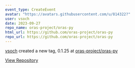 ```yaml
---
event_type: CreateEvent
avatar: "https://avatars.githubusercontent.com/u/814322?"
user: vsoch
date: 2023-09-27
repo_name: oras-project/oras-py
html_url: https://github.com/oras-project/oras-py
repo_url: https://github.com/oras-project/oras-py
---
```


<a href='https://github.com/vsoch' target='_blank'>vsoch</a> created a new tag, 0.1.25 at <a href='https://github.com/oras-project/oras-py' target='_blank'>oras-project/oras-py</a>

<a href='https://github.com/oras-project/oras-py' target='_blank'>View Repository</a>